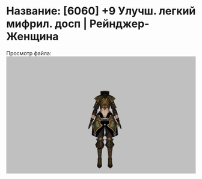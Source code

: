 # Название: [6060] +9 Улучш. легкий мифрил. досп | Рейнджер-Женщина

Просмотр файла:
![p030021.png](p030021.png)